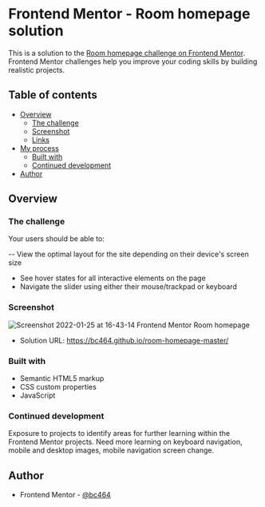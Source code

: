 # Frontend Mentor - Room homepage solution

This is a solution to the [Room homepage challenge on Frontend Mentor](https://www.frontendmentor.io/challenges/room-homepage-BtdBY_ENq). Frontend Mentor challenges help you improve your coding skills by building realistic projects. 

## Table of contents

- [Overview](#overview)
  - [The challenge](#the-challenge)
  - [Screenshot](#screenshot)
  - [Links](#links)
- [My process](#my-process)
  - [Built with](#built-with)
   - [Continued development](#continued-development)
- [Author](#author)


## Overview

### The challenge

Your users should be able to:

-- View the optimal layout for the site depending on their device's screen size
- See hover states for all interactive elements on the page
- Navigate the slider using either their mouse/trackpad or keyboard

### Screenshot

![Screenshot 2022-01-25 at 16-43-14 Frontend Mentor Room homepage](https://user-images.githubusercontent.com/82536545/151015751-48aa6646-2396-4dd0-97de-ad0bcacf70e7.png)


- Solution URL: https://bc464.github.io/room-homepage-master/

### Built with

- Semantic HTML5 markup
- CSS custom properties
- JavaScript

### Continued development

Exposure to projects to identify areas for further learning within the Frontend Mentor projects. Need more learning on keyboard navigation, mobile and desktop images, mobile navigation screen change.

## Author

- Frontend Mentor - [@bc464](https://www.frontendmentor.io/profile/yourusername)
